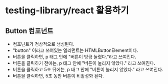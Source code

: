 # testing-library/react 활용하기
## Button 컴포넌트
- 컴포넌트가 정상적으로 생성된다.
- "button" 이라고 쓰여있는 엘리먼트는 HTMLButtonElement이다.
- 버튼을 클릭하면, p 태그 안에 "버튼이 방금 눌렸다."라고 쓰여진다.
- 버튼을 클릭하기 전에는, p 태그 안에 "버튼이 눌리지 않았다." 라고 쓰여진다.
- 버튼을 클릭하고 5초 뒤에는, p 태그 안에 "버튼이 눌리지 않았다." 라고 쓰여진다.
- 버튼을 클릭하면, 5초 동안 버튼이 비활성화 된다.